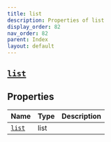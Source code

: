```yaml
---
title: list
description: Properties of list
display_order: 82
nav_order: 82
parent: Index
layout: default
---
```


##  [`list`](./list.html) 
## Properties
| Name | Type | Description |
|:-----|:-----|:------------|
| [`list`](./list.html) | list |  |


